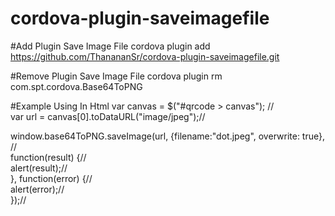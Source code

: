 # cordova-plugin-saveimagefile

#Add Plugin Save Image File
cordova plugin add https://github.com/ThanananSr/cordova-plugin-saveimagefile.git

#Remove Plugin Save Image File
cordova plugin rm com.spt.cordova.Base64ToPNG

#Example Using In Html
var canvas = $("#qrcode > canvas"); //<br/>
var url = canvas[0].toDataURL("image/jpeg");//<br/>

window.base64ToPNG.saveImage(url, {filename:"dot.jpeg", overwrite: true}, //<br/>
   function(result) {//<br/>
      alert(result);//<br/>
   }, function(error) {//<br/>
      alert(error);//<br/>
});//

